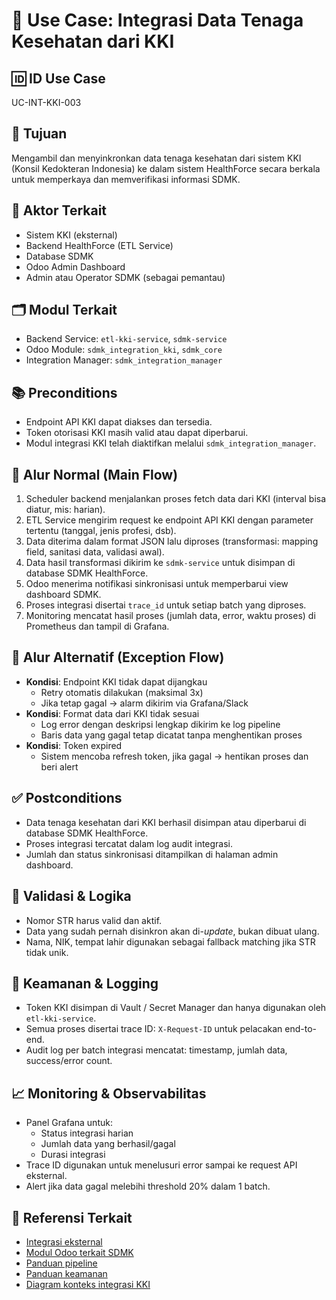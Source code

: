 # 🧩 Use Case: Integrasi Data Tenaga Kesehatan dari KKI

## 🆔 ID Use Case
UC-INT-KKI-003

## 🎯 Tujuan
Mengambil dan menyinkronkan data tenaga kesehatan dari sistem KKI (Konsil Kedokteran Indonesia) ke dalam sistem HealthForce secara berkala untuk memperkaya dan memverifikasi informasi SDMK.

## 👥 Aktor Terkait
- Sistem KKI (eksternal)
- Backend HealthForce (ETL Service)
- Database SDMK
- Odoo Admin Dashboard
- Admin atau Operator SDMK (sebagai pemantau)

## 🗂️ Modul Terkait
- Backend Service: `etl-kki-service`, `sdmk-service`
- Odoo Module: `sdmk_integration_kki`, `sdmk_core`
- Integration Manager: `sdmk_integration_manager`

## 📚 Preconditions
- Endpoint API KKI dapat diakses dan tersedia.
- Token otorisasi KKI masih valid atau dapat diperbarui.
- Modul integrasi KKI telah diaktifkan melalui `sdmk_integration_manager`.

## 🔁 Alur Normal (Main Flow)
1. Scheduler backend menjalankan proses fetch data dari KKI (interval bisa diatur, mis: harian).
2. ETL Service mengirim request ke endpoint API KKI dengan parameter tertentu (tanggal, jenis profesi, dsb).
3. Data diterima dalam format JSON lalu diproses (transformasi: mapping field, sanitasi data, validasi awal).
4. Data hasil transformasi dikirim ke `sdmk-service` untuk disimpan di database SDMK HealthForce.
5. Odoo menerima notifikasi sinkronisasi untuk memperbarui view dashboard SDMK.
6. Proses integrasi disertai `trace_id` untuk setiap batch yang diproses.
7. Monitoring mencatat hasil proses (jumlah data, error, waktu proses) di Prometheus dan tampil di Grafana.

## 🔄 Alur Alternatif (Exception Flow)
- **Kondisi**: Endpoint KKI tidak dapat dijangkau
  - Retry otomatis dilakukan (maksimal 3x)
  - Jika tetap gagal → alarm dikirim via Grafana/Slack
- **Kondisi**: Format data dari KKI tidak sesuai
  - Log error dengan deskripsi lengkap dikirim ke log pipeline
  - Baris data yang gagal tetap dicatat tanpa menghentikan proses
- **Kondisi**: Token expired
  - Sistem mencoba refresh token, jika gagal → hentikan proses dan beri alert

## ✅ Postconditions
- Data tenaga kesehatan dari KKI berhasil disimpan atau diperbarui di database SDMK HealthForce.
- Proses integrasi tercatat dalam log audit integrasi.
- Jumlah dan status sinkronisasi ditampilkan di halaman admin dashboard.

## 🧪 Validasi & Logika
- Nomor STR harus valid dan aktif.
- Data yang sudah pernah disinkron akan di-*update*, bukan dibuat ulang.
- Nama, NIK, tempat lahir digunakan sebagai fallback matching jika STR tidak unik.

## 🔐 Keamanan & Logging
- Token KKI disimpan di Vault / Secret Manager dan hanya digunakan oleh `etl-kki-service`.
- Semua proses disertai trace ID: `X-Request-ID` untuk pelacakan end-to-end.
- Audit log per batch integrasi mencatat: timestamp, jumlah data, success/error count.

## 📈 Monitoring & Observabilitas
- Panel Grafana untuk:
  - Status integrasi harian
  - Jumlah data yang berhasil/gagal
  - Durasi integrasi
- Trace ID digunakan untuk menelusuri error sampai ke request API eksternal.
- Alert jika data gagal melebihi threshold 20% dalam 1 batch.

## 🧩 Referensi Terkait
- [Integrasi eksternal](../specs/integration.md)
- [Modul Odoo terkait SDMK](../specs/odoo.md)
- [Panduan pipeline](../specs/data_pipeline.md)
- [Panduan keamanan](../specs/security.md)
- [Diagram konteks integrasi KKI](../diagrams/architecture/c4/context-diagram.puml)
